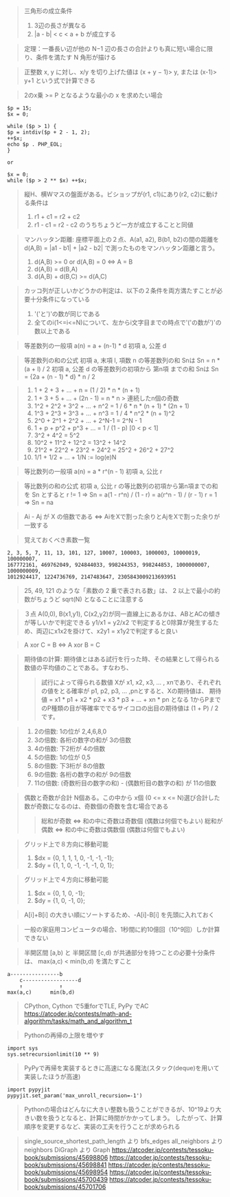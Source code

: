 > 三角形の成立条件
> 1. 3辺の長さが異なる
> 2. |a - b| < c < a + b が成立する

> 定理：一番長い辺が他の N−1 辺の長さの合計よりも真に短い場合に限り、条件を満たす
> N 角形が描ける

> 正整数 x, y に対し、x/y を切り上げた値は
> (x + y − 1)> y, または
> (x-1)> y+1
> という式で計算できる

> 2のx乗 >= P となるような最小の x を求めたい場合
```
$p = 15;
$x = 0;

while ($p > 1) {
$p = intdiv($p + 2 - 1, 2);
++$x;
echo $p . PHP_EOL;
}

or

$x = 0;
while ($p > 2 ** $x) ++$x;
```

> 縦H、横Wマスの盤面がある。ビショップが(r1, c1)にあり(r2, c2)に動ける条件は
> 1. r1 + c1 = r2 + c2
> 2. r1 - c1 = r2 - c2
> のうちちょうど一方が成立することと同値

> マンハッタン距離:
> 座標平面上の２点、A(a1, a2), B(b1, b2)の間の距離を
> d(A,B) = |a1 - b1| + |a2 - b2|
> で測ったものをマンハッタン距離と言う。
> 1. d(A,B) >= 0 or d(A,B) = 0 <=> A = B
> 2. d(A,B) = d(B,A)
> 3. d(A,B) + d(B,C) >= d(A,C)

> カッコ列が正しいかどうかの判定は、以下の２条件を両方満たすことが必要十分条件になっている
> 1. '('と')'の数が同じである
> 2. 全てのi(1<=i<=N)について、左からi文字目までの時点で'('の数が')'の数以上である

> 等差数列の一般項
a(n) = a + (n-1) * d
初項 a, 公差 d

> 等差数列の和の公式
初項 a, 末項 l, 項数 n の等差数列の和 Snは
Sn = n * (a + l) / 2
初項 a, 公差 d の等差数列の初項から 第n項 までの和 Snは
Sn = {2a + (n - 1) * d} * n / 2

> 1. 1 + 2 + 3 + ... + n = (1 / 2) * n * (n + 1)
> 2. 1 + 3 + 5 + ... + (2n - 1) = n * n  > 連続したn個の奇数
> 3. 1^2 + 2^2 + 3^2 + ... + n^2 = 1 / 6 * n * (n + 1) * (2n + 1)
> 4. 1^3 + 2^3 + 3^3 + ... + n^3 = 1 / 4 * n^2 * (n + 1)^2
> 5. 2^0 + 2^1 + 2^2 + ... + 2^N-1 = 2^N - 1
> 6. 1 + p + p^2 + p^3 + ... = 1 / (1 - p) [0 < p < 1]
> 7. 3^2 + 4^2 = 5^2
> 8. 10^2 + 11^2 + 12^2 = 13^2 + 14^2
> 9. 21^2 + 22^2 + 23^2 + 24^2 = 25^2 + 26^2 + 27^2
> 10. 1/1 + 1/2 + ... + 1/N := log(e)N

> 等比数列の一般項
a(n) = a * r^(n - 1)
初項 a, 公比 r

> 等比数列の和の公式
初項 a, 公比 r の等比数列の初項から第n項までの和を Sn とすると
r != 1 => Sn = a(1 - r^n) / (1 - r) = a(r^n - 1) / (r - 1)
r = 1  => Sn = na

> Ai - Aj が X の倍数である <=> AiをXで割った余りとAjをXで割った余りが一致する

> 覚えておくべき素数一覧
```
2, 3, 5, 7, 11, 13, 101, 127, 10007, 100003, 1000003, 10000019, 100000007,
167772161, 469762049, 924844033, 998244353, 998244853, 1000000007, 1000000009,
1012924417, 1224736769, 2147483647, 2305843009213693951
```

> 25, 49, 121 のような「素数の 2 乗で表される数」は、
> 2 以上で最小の約数がちょうど sqrt(N) となることに注意する

> ３点 A(0,0), B(x1,y1), C(x2,y2)が同一直線上にあるかは、ABとACの傾きが等しいかで判定できる
> y1/x1 = y2/x2 で判定すると0除算が発生するため、両辺にx1x2を掛けて、x2y1 = x1y2で判定すると良い

> A xor C = B <=> A xor B = C

> 期待値の計算: 期待値とはある試行を行った時、その結果として得られる数値の平均値のことである。すなわち、
> >   試行によって得られる数値 Xが x1, x2, x3, ... , xnであり、それぞれの値をとる確率が
> >   p1, p2, p3, ... ,pnとすると、Xの期待値は、
> >   期待値 = x1 * p1 + x2 * p2 + x3 * p3 + ... + xn * pn となる
> 1からPまでのP種類の目が等確率ででるサイコロの出目の期待値は (1 + P) / 2 です。

> 1. 2の倍数: 1の位が 2,4,6,8,0
> 2. 3の倍数: 各桁の数字の和が 3の倍数
> 3. 4の倍数: 下2桁が 4の倍数
> 4. 5の倍数: 1の位が 0,5
> 5. 8の倍数: 下3桁が 8の倍数
> 6. 9の倍数: 各桁の数字の和が 9の倍数
> 7. 11の倍数: (奇数桁目の数字の和) - (偶数桁目の数字の和) が 11の倍数

> 偶数と奇数が合計 N個ある。この中から x個 (0 <= x <= N)選び合計した数が奇数になるのは、奇数個の奇数を含む場合である
> > 総和が奇数 ⇔ 和の中に奇数は奇数個 (偶数は何個でもよい)
> > 総和が偶数 ⇔ 和の中に奇数は偶数個 (偶数は何個でもよい)

> グリッド上で８方向に移動可能
> 1. $dx = {0, 1, 1, 1, 0, -1, -1, -1};
> 2. $dy = {1, 1, 0, -1, -1, -1, 0, 1};

> グリッド上で４方向に移動可能
> 1. $dx = {0, 1, 0, -1};
> 2. $dy = {1, 0, -1, 0};

> A[i]+B[i] の大きい順にソートするため、-A[i]-B[i] を先頭に入れておく

> 一般の家庭用コンピュータの場合、1秒間に約10億回（10^9回）しか計算できない

> 半開区間 [a,b) と 半開区間 [c,d) が共通部分を持つことの必要十分条件は、
> max(a,c) < min(b,d) を満たすこと
```
a----------------b
    c------------------d
    ↑            ↑
max(a,c)      min(b,d)
```

> CPython, Cython で5重forでTLE, PyPy でAC
> https://atcoder.jp/contests/math-and-algorithm/tasks/math_and_algorithm_t

> Pythonの再帰の上限を増やす
```
import sys
sys.setrecursionlimit(10 ** 9)
```
> PyPyで再帰を実装するときに高速になる魔法(スタック(deque)を用いて実装したほうが高速)
```
import pypyjit
pypyjit.set_param('max_unroll_recursion=-1')
```

> Pythonの場合はどんなに大きい整数も扱うことができるが、10^19より大きい数を扱うとなると、計算に時間がかかってしまう。
> したがって、計算順序を変更するなど、実装の工夫を行うことが求められる

> single_source_shortest_path_length より bfs_edges
> all_neighbors より neighbors
> DiGraph より Graph
> https://atcoder.jp/contests/tessoku-book/submissions/45698806
> https://atcoder.jp/contests/tessoku-book/submissions/45698841
> https://atcoder.jp/contests/tessoku-book/submissions/45698954
> https://atcoder.jp/contests/tessoku-book/submissions/45700439
> https://atcoder.jp/contests/tessoku-book/submissions/45701706
